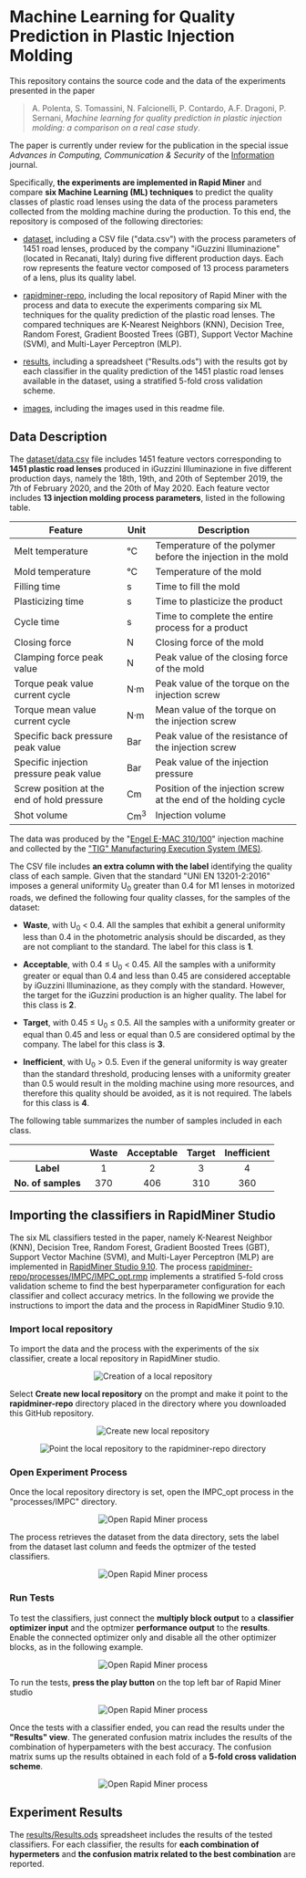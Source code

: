 # Machine Learning for Quality Prediction in Plastic Injection Molding

This repository contains the source code and the data of the experiments presented in the paper

>A. Polenta, S. Tomassini, N. Falcionelli, P. Contardo, A.F. Dragoni, P. Sernani, *Machine learning for quality prediction in plastic injection molding: a comparison on a real case study*.

The paper is currently under review for the publication in the special issue *Advances in Computing, Communication & Security* of the [Information](https://www.mdpi.com/journal/information) journal.

Specifically, **the experiments are implemented in Rapid Miner** and compare **six Machine Learning (ML) techniques** to predict the quality classes of plastic road lenses using the data of the process parameters collected from the molding machine during the production. To this end, the repository is composed of the following directories:

- [dataset](dataset/), including a CSV file ("data.csv") with the process parameters of 1451 road lenses, produced by the company "iGuzzini Illuminazione" (located in Recanati, Italy) during five different production days. Each row represents the feature vector composed of 13 process parameters of a lens, plus its quality label.

- [rapidminer-repo](rapidminer-repo/), including the local repository of Rapid Miner with the process and data to execute the experiments comparing six ML techniques for the quality prediction of the plastic road lenses. The compared techniques are K-Nearest Neighbors (KNN), Decision Tree, Random Forest, Gradient Boosted Trees (GBT), Support Vector Machine (SVM), and Multi-Layer Perceptron (MLP).

- [results](results/), including a spreadsheet ("Results.ods") with the results got by each classifier in the quality prediction of the 1451 plastic road lenses available in the dataset, using a stratified 5-fold cross validation scheme.

- [images](images/), including the images used in this readme file.

## Data Description

The [dataset/data.csv](dataset/data.csv) file includes 1451 feature vectors corresponding to **1451 plastic road lenses** produced in iGuzzini Illuminazione in five different production days, namely the 18th, 19th, and 20th of September 2019, the 7th of February 2020, and the 20th of May 2020. Each feature vector includes **13 injection molding process parameters**, listed in the following table.

| Feature                                    | Unit           | Description                                                     |
| ------------------------------------------ | -------------- | --------------------------------------------------------------- |
| Melt temperature                           | &deg;C         | Temperature of the polymer before the injection in the mold     |
| Mold temperature                           | &deg;C         | Temperature of the mold                                         |
| Filling time                               | s              | Time to fill the mold                                           |
| Plasticizing time                          | s              | Time to plasticize the product                                  |
| Cycle time                                 | s              | Time to complete the entire process for a product               |
| Closing force                              | N              | Closing force of the mold                                       |
| Clamping force peak value                  | N              | Peak value of the closing force of the mold                     |
| Torque peak value current cycle            | N&middot;m     | Peak value of the torque on the injection screw                 |
| Torque mean value current cycle            | N&middot;m     | Mean value of the torque on the injection screw                 |
| Specific back pressure peak value          | Bar            | Peak value of the resistance of the injection screw             |
| Specific injection pressure peak value     | Bar            | Peak value of the injection pressure                            |
| Screw position at the end of hold pressure | Cm             | Position of the injection screw at the end of the holding cycle |
| Shot volume                                | Cm<sup>3</sup> | Injection volume                                                |

The data was produced by the "[Engel E-MAC 310/100](https://www.engelglobal.com/en/us/index.html)" injection machine and collected by the ["TIG" Manufacturing Execution System (MES)](https://www.tig-mes.com/en/).

The CSV file includes **an extra column with the label** identifying the quality class of each sample. Given that the standard "UNI EN 13201-2:2016" imposes a general uniformity U<sub>0</sub> greater than 0.4 for M1 lenses in motorized roads, we defined the following four quality classes, for the samples of the dataset:

- **Waste**, with U<sub>0</sub> &lt; 0.4. All the samples that exhibit a general uniformity less than 0.4 in the photometric analysis should be discarded, as they are not compliant to the standard. The label for this class is **1**.

- **Acceptable**, with 0.4 &le; U<sub>0</sub> &lt; 0.45. All the samples with a uniformity greater or equal than 0.4 and less than 0.45 are considered acceptable by iGuzzini Illuminazione, as they comply with the standard. However, the target for the iGuzzini production is an higher quality. The label for this class is **2**.

- **Target**, with 0.45 &le; U<sub>0</sub> &le; 0.5. All the samples with a uniformity greater or equal than 0.45 and less or equal than 0.5 are considered optimal by the company. The label for this class is **3**.

- **Inefficient**, with U<sub>0</sub> &gt; 0.5. Even if the general uniformity is way greater than the standard threshold, producing lenses with a uniformity greater than 0.5 would result in the molding machine using more resources, and therefore this quality should be avoided, as it is not required. The labels for this class is **4**.

The following table summarizes the number of samples included in each class.

|                     | Waste | Acceptable | Target | Inefficient |
| :-----------------: | :---: | :--------: | :----: | :---------: |
| **Label**           | 1     | 2          | 3      | 4           |
| **No. of samples**  | 370   | 406        | 310    | 360         |

## Importing the classifiers in RapidMiner Studio

The six ML classifiers tested in the paper, namely K-Nearest Neighbor (KNN), Decision Tree, Random Forest, Gradient Boosted Trees (GBT), Support Vector Machine (SVM), and Multi-Layer Perceptron (MLP) are implemented in [RapidMiner Studio 9.10](https://rapidminer.com/). The process [rapidminer-repo/processes/IMPC/IMPC_opt.rmp](rapidminer-repo/processes/IMPC/IMPC_opt.rmp) implements a stratified 5-fold cross validation scheme to find the best hyperparameter configuration for each classifier and collect accuracy metrics. In the following we provide the instructions to import the data and the process in RapidMiner Studio 9.10.

### Import local repository

To import the data and the process with the experiments of the six classifier, create a local repository in RapidMiner studio.

<p align="center">
  <img alt="Creation of a local repository" src="images/connectRepo.png">
</p>

Select **Create new local repository** on the prompt and make it point to the **rapidminer-repo** directory placed in the directory where you downloaded this GitHub repository.

<p align="center">
  <img alt="Create new local repository" src="images/createNewLocalRepo.png">
</p>

<p align="center">
  <img alt="Point the local repository to the rapidminer-repo directory" src="images/createNewLocalRepo2.png">
</p>

### Open Experiment Process

Once the local repository directory is set, open the IMPC_opt process in the "processes/IMPC" directory.

<p align="center">
  <img alt="Open Rapid Miner process" src="images/openProcess.png">
</p>

The process retrieves the dataset from the data directory, sets the label from the dataset last column and feeds the optmizer of the tested classifiers.

<p align="center">
  <img alt="Open Rapid Miner process" src="images/process.png">
</p>

### Run Tests

To test the classifiers, just connect the **multiply block output** to a **classifier optimizer input** and the optmizer **performance output** to the **results**. Enable the connected optimizer only and disable all the other optimizer blocks, as in the following example.

<p align="center">
  <img alt="Open Rapid Miner process" src="images/connectClassifier.png">
</p>

To run the tests, **press the play button** on the top left bar of Rapid Miner studio

<p align="center">
  <img alt="Open Rapid Miner process" src="images/run.png">
</p>

Once the tests with a classifier ended, you can read the results under the **"Results" view**. The generated confusion matrix includes the results of the combination of hyperpameters with the best accuracy. The confusion matrix sums up the results obtained in each fold of a **5-fold cross validation scheme**.

<p align="center">
  <img alt="Open Rapid Miner process" src="images/results.png">
</p>

## Experiment Results
The [results/Results.ods](results/Results.ods) spreadsheet includes the results of the tested classifiers. For each classifier, the results for **each combination of hypermeters** and **the confusion matrix related to the best combination** are reported.
